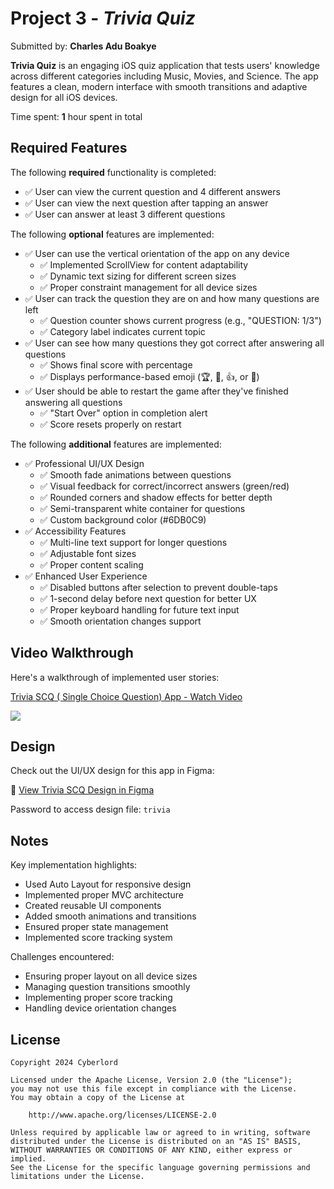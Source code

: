 # Project 3 - *Trivia Quiz*

Submitted by: **Charles Adu Boakye**

**Trivia Quiz** is an engaging iOS quiz application that tests users' knowledge across different categories including Music, Movies, and Science. The app features a clean, modern interface with smooth transitions and adaptive design for all iOS devices.

Time spent: **1** hour spent in total

## Required Features

The following **required** functionality is completed:

- ✅  User can view the current question and 4 different answers
- ✅  User can view the next question after tapping an answer
- ✅  User can answer at least 3 different questions


The following **optional** features are implemented:

- ✅  User can use the vertical orientation of the app on any device
    - ✅  Implemented ScrollView for content adaptability
    - ✅  Dynamic text sizing for different screen sizes
    - ✅  Proper constraint management for all device sizes
- ✅  User can track the question they are on and how many questions are left
    - ✅  Question counter shows current progress (e.g., "QUESTION: 1/3")
    - ✅  Category label indicates current topic
- ✅  User can see how many questions they got correct after answering all questions
    - ✅  Shows final score with percentage
    - ✅  Displays performance-based emoji (🏆, 🌟, 👍, or 💪)
- ✅  User should be able to restart the game after they've finished answering all questions
    - ✅  "Start Over" option in completion alert
    - ✅  Score resets properly on restart

The following **additional** features are implemented:

- ✅  Professional UI/UX Design
    - ✅  Smooth fade animations between questions
    - ✅  Visual feedback for correct/incorrect answers (green/red)
    - ✅  Rounded corners and shadow effects for better depth
    - ✅  Semi-transparent white container for questions
    - ✅  Custom background color (#6DB0C9)
- ✅  Accessibility Features
    - ✅  Multi-line text support for longer questions
    - ✅  Adjustable font sizes
    - ✅  Proper content scaling
- ✅  Enhanced User Experience
    - ✅  Disabled buttons after selection to prevent double-taps
    - ✅  1-second delay before next question for better UX
    - ✅  Proper keyboard handling for future text input
    - ✅  Smooth orientation changes support

## Video Walkthrough

Here's a walkthrough of implemented user stories:

<a href="https://www.loom.com/share/b15def881268417088b44a35c10ef6af">
      <p>Trivia SCQ ( Single Choice Question) App - Watch Video</p>
</a>
<a href="https://www.loom.com/share/b15def881268417088b44a35c10ef6af">
      <img style="max-width:500px;" src="https://cdn.loom.com/sessions/thumbnails/b15def881268417088b44a35c10ef6af-ed3831d821dcc03e-full-play.gif">
</a>

## Design

Check out the UI/UX design for this app in Figma:

🎨 [View Trivia SCQ Design in Figma](https://www.figma.com/design/2WUgkKEOf9LDl7WSf4MG0e/Trivia-SCQ?node-id=0-1&t=ZA1HcJMY9xNzQ6Ce-1)

Password to access design file: `trivia`

## Notes

Key implementation highlights:
- Used Auto Layout for responsive design
- Implemented proper MVC architecture
- Created reusable UI components
- Added smooth animations and transitions
- Ensured proper state management
- Implemented score tracking system

Challenges encountered:
- Ensuring proper layout on all device sizes
- Managing question transitions smoothly
- Implementing proper score tracking
- Handling device orientation changes

## License

    Copyright 2024 Cyberlord

    Licensed under the Apache License, Version 2.0 (the "License");
    you may not use this file except in compliance with the License.
    You may obtain a copy of the License at

        http://www.apache.org/licenses/LICENSE-2.0

    Unless required by applicable law or agreed to in writing, software
    distributed under the License is distributed on an "AS IS" BASIS,
    WITHOUT WARRANTIES OR CONDITIONS OF ANY KIND, either express or implied.
    See the License for the specific language governing permissions and
    limitations under the License. 